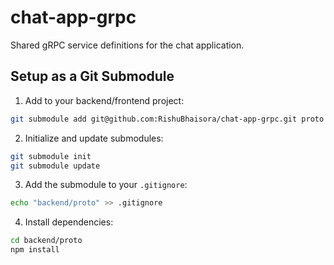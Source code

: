 # chat-app-grpc

Shared gRPC service definitions for the chat application.

## Setup as a Git Submodule

1. Add to your backend/frontend project:

```bash
git submodule add git@github.com:RishuBhaisora/chat-app-grpc.git proto
```

2. Initialize and update submodules:

```bash
git submodule init
git submodule update
```

3. Add the submodule to your `.gitignore`:

```bash
echo "backend/proto" >> .gitignore
```

4. Install dependencies:

```bash
cd backend/proto
npm install
```
